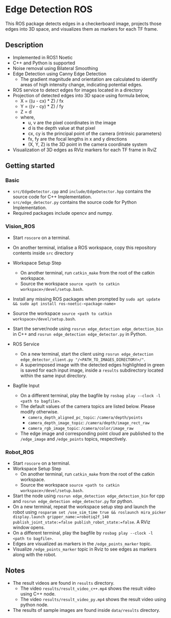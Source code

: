 # Edge Detection ROS
This ROS package detects edges in a checkerboard image, projects those edges into 3D space, and visualizes them as markers for each TF frame. 

## Description
- Implemented in ROS1 Noetic
- C++ and Python is supported
- Noise removal using Bilateral Smoothing
- Edge Detection using Canny Edge Detection
    - The gradient magnitude and orientation are calculated to identify areas of high intensity change, indicating potential edges.
- ROS service to detect edges for images located in a directory
- Projection of detected edges into 3D space using formula below,
    - X = ((u - cx) * Z) / fx
    - Y = ((v - cy) * Z) / fy
    - Z = d
    - where,
        - u, v are the pixel coordinates in the image
        - d is the depth value at that pixel
        - cx, cy is the principal point of the camera (intrinsic parameters)
        - fx, fy are the focal lengths in x and y directions
        - (X, Y, Z) is the 3D point in the camera coordinate system
- Visualization of 3D edges as RViz markers for each TF frame in RviZ

## Getting started

### Basic
- `src/EdgeDetector.cpp` and `include/EdgeDetector.hpp` contains the source code for C++ Implementation.
- `src/edge_detector.py` contains the source code for Python Implementation.
- Required packages include opencv and numpy.

### Vision_ROS
- Start `roscore` on a terminal.
- On another terminal, intialise a ROS workspace, copy this repository contents inside `src` directory
- Workspace Setup Step
    - On another terminal, run `catkin_make` from the root of the catkin workspace.
    - Source the workspace `source <path to catkin workspace>/devel/setup.bash`.
- Install any missing ROS packages when prompted by `sudo apt update && sudo apt install ros-noetic-<package-name>`
- Source the workspace `source <path to catkin workspace>/devel/setup.bash`.
- Start the server/node using `rosrun edge_detection edge_detection_bin` in C++ and `rosrun edge_detection edge_detector.py` in Python.

- ROS Service
    - On a new terminal, start the client using `rosrun edge_detection edge_detector_client.py "/<PATH_TO_IMAGES_DIRECTORY>/"`.
    - A superimposed image with the detected edges highlighted in green is saved for each input image, inside a `results` subdirectory located within the same input directory.

- Bagfile Input
    - On a different terminal, play the bagfile by `rosbag play --clock -l <path to bagfile>`.
    - The default values of the camera topics are listed below. Please modify otherwise.
        - `camera_depth_aligned_pc_topic`: `/camera/depth/points`
        - `camera_depth_image_topic`: `/camera/depth/image_rect_raw`
        - `camera_rgb_image_topic`: `/camera/color/image_raw`
    - The edge image and corresponding point cloud are published to the `/edge_image` and `/edge_points` topics, respectively.

### Robot_ROS
- Start `roscore` on a terminal.
- Workspace Setup Step
    - On another terminal, run `catkin_make` from the root of the catkin workspace.
    - Source the workspace `source <path to catkin workspace>/devel/setup.bash`.
- Start the node using `rosrun edge_detection edge_detection_bin` for cpp and `rosrun edge_detection edge_detector.py` for python.
- On a new terminal, repeat the workspace setup step and launch the robot using `rosparam set /use_sim_time true && roslaunch mira_picker display.launch gripper_name:=robotiq2f_140 publish_joint_state:=false publish_robot_state:=false`. A RViz window opens.
- On a different terminal, play the bagfile by `rosbag play --clock -l <path to bagfile>`.
- Edges are visualized as markers in the `/edge_points_marker` topic. 
- Visualize `/edge_points_marker` topic in Rviz to see edges as markers along with the robot.

## Notes
- The result videos are found in `results` directory.
    - The video `results/result_video_c++.mp4` shows the result video using C++ node. 
    - The video `results/result_video_py.mp4` shows the result video using python node. 
- The results of sample images are found inside `data/results` directory.
